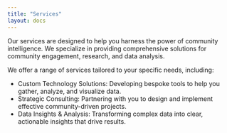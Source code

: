 ```yaml
---
title: "Services"
layout: docs
---
```


Our services are designed to help you harness the power of community intelligence. We specialize in providing comprehensive solutions for community engagement, research, and data analysis.

We offer a range of services tailored to your specific needs, including:

* Custom Technology Solutions: Developing bespoke tools to help you gather, analyze, and visualize data.
* Strategic Consulting: Partnering with you to design and implement effective community-driven projects.
* Data Insights & Analysis: Transforming complex data into clear, actionable insights that drive results.
